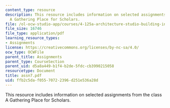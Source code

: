 ```yaml
---
content_type: resource
description: This resource includes information on selected assignments from the class
  A Gathering Place for Scholars.
file: /ol-ocw-studio-app/courses/4-125a-architecture-studio-building-in-landscapes-fall-2005/ffb2c5daf05570722396d251e536a28d_assn7.pdf
file_size: 16746
file_type: application/pdf
learning_resource_types:
- Assignments
license: https://creativecommons.org/licenses/by-nc-sa/4.0/
ocw_type: OCWFile
parent_title: Assignments
parent_type: CourseSection
parent_uid: d5a8a449-b1f4-b2de-5fdc-cb3990215058
resourcetype: Document
title: assn7.pdf
uid: ffb2c5da-f055-7072-2396-d251e536a28d
---
```

This resource includes information on selected assignments from the class A Gathering Place for Scholars.